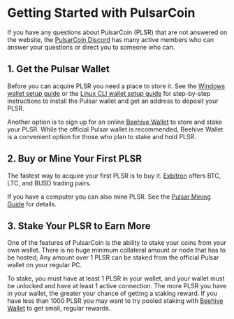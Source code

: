 # Getting Started with PulsarCoin

If you have any questions about PulsarCoin (PLSR) that are not answered on the website, the [PulsarCoin Discord](https://discord.gg/7feEVsvDj9) has many active members who can answer your questions or direct you to someone who can.

## 1. Get the Pulsar Wallet

Before you can acquire PLSR you need a place to store it. See the [Windows wallet setup guide](WindowsGUI-WalletSetup.md) or the [Linux CLI wallet setup guide](LinuxCLI-WalletStakingSetup) for step-by-step instructions to install the Pulsar wallet and get an address to deposit your PLSR.

Another option is to sign up for an online [Beehive Wallet](https://beehivewallet.link/index) to store and stake your PLSR. While the official Pulsar wallet is recommended, Beehive Wallet is a convenient option for those who plan to stake and hold PLSR.

## 2. Buy or Mine Your First PLSR

The fastest way to acquire your first PLSR is to buy it. [Exbitron](https://www.exbitron.com) offers BTC, LTC, and BUSD trading pairs.

If you have a computer you can also mine PLSR. See the [Pulsar Mining Guide](MiningGuide.md) for details.

## 3. Stake Your PLSR to Earn More

One of the features of PulsarCoin is the ability to stake your coins from your own wallet. There is no huge minimum collateral amount or node that has to be hosted; Any amount over 1 PLSR can be staked from the official Pulsar wallet on your regular PC.

To stake, you must have at least 1 PLSR in your wallet, and your wallet must be unlocked and have at least 1 active connection. The more PLSR you have in your wallet, the greater your chance of getting a staking reward. If you have less than 1000 PLSR you may want to try pooled staking with [Beehive Wallet](https://beehivewallet.link/index) to get small, regular rewards.